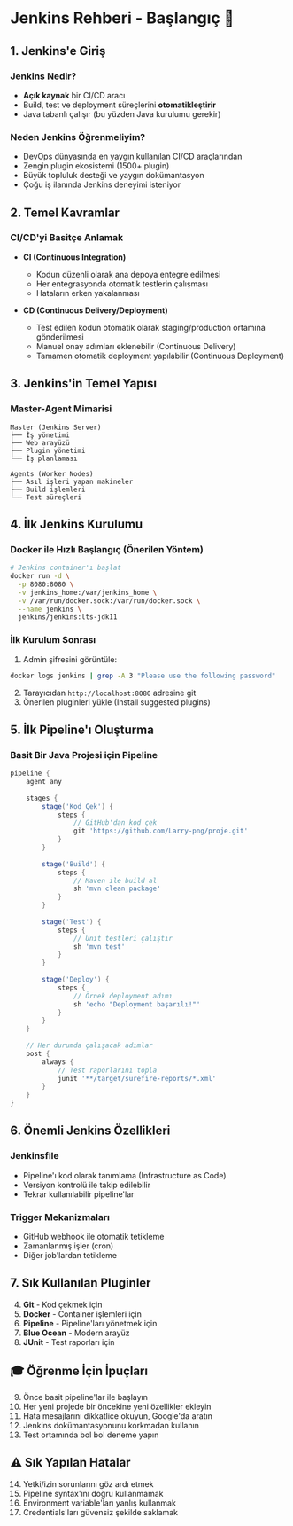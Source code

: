 # Jenkins Rehberi - Başlangıç 🚀

## 1. Jenkins'e Giriş
### Jenkins Nedir?
- **Açık kaynak** bir CI/CD aracı
- Build, test ve deployment süreçlerini **otomatikleştirir**
- Java tabanlı çalışır (bu yüzden Java kurulumu gerekir)

### Neden Jenkins Öğrenmeliyim?
- DevOps dünyasında en yaygın kullanılan CI/CD araçlarından
- Zengin plugin ekosistemi (1500+ plugin)
- Büyük topluluk desteği ve yaygın dokümantasyon
- Çoğu iş ilanında Jenkins deneyimi isteniyor

## 2. Temel Kavramlar
### CI/CD'yi Basitçe Anlamak
- **CI (Continuous Integration)**
  - Kodun düzenli olarak ana depoya entegre edilmesi
  - Her entegrasyonda otomatik testlerin çalışması
  - Hataların erken yakalanması
  
- **CD (Continuous Delivery/Deployment)**
  - Test edilen kodun otomatik olarak staging/production ortamına gönderilmesi
  - Manuel onay adımları eklenebilir (Continuous Delivery)
  - Tamamen otomatik deployment yapılabilir (Continuous Deployment)

## 3. Jenkins'in Temel Yapısı
### Master-Agent Mimarisi
```
Master (Jenkins Server)
├── İş yönetimi
├── Web arayüzü
├── Plugin yönetimi
└── İş planlaması

Agents (Worker Nodes)
├── Asıl işleri yapan makineler
├── Build işlemleri
└── Test süreçleri
```

## 4. İlk Jenkins Kurulumu
### Docker ile Hızlı Başlangıç (Önerilen Yöntem)
```bash
# Jenkins container'ı başlat
docker run -d \
  -p 8080:8080 \
  -v jenkins_home:/var/jenkins_home \
  -v /var/run/docker.sock:/var/run/docker.sock \
  --name jenkins \
  jenkins/jenkins:lts-jdk11
```

### İlk Kurulum Sonrası
1. Admin şifresini görüntüle:
```bash
docker logs jenkins | grep -A 3 "Please use the following password"
```
2. Tarayıcıdan `http://localhost:8080` adresine git
3. Önerilen pluginleri yükle (Install suggested plugins)

## 5. İlk Pipeline'ı Oluşturma
### Basit Bir Java Projesi için Pipeline
```groovy
pipeline {
    agent any
    
    stages {
        stage('Kod Çek') {
            steps {
                // GitHub'dan kod çek
                git 'https://github.com/Larry-png/proje.git'
            }
        }
        
        stage('Build') {
            steps {
                // Maven ile build al
                sh 'mvn clean package'
            }
        }
        
        stage('Test') {
            steps {
                // Unit testleri çalıştır
                sh 'mvn test'
            }
        }
        
        stage('Deploy') {
            steps {
                // Örnek deployment adımı
                sh 'echo "Deployment başarılı!"'
            }
        }
    }
    
    // Her durumda çalışacak adımlar
    post {
        always {
            // Test raporlarını topla
            junit '**/target/surefire-reports/*.xml'
        }
    }
}
```

## 6. Önemli Jenkins Özellikleri
### Jenkinsfile
- Pipeline'ı kod olarak tanımlama (Infrastructure as Code)
- Versiyon kontrolü ile takip edilebilir
- Tekrar kullanılabilir pipeline'lar

### Trigger Mekanizmaları
- GitHub webhook ile otomatik tetikleme
- Zamanlanmış işler (cron)
- Diğer job'lardan tetikleme

## 7. Sık Kullanılan Pluginler
4. **Git** - Kod çekmek için
5. **Docker** - Container işlemleri için
6. **Pipeline** - Pipeline'ları yönetmek için
7. **Blue Ocean** - Modern arayüz
8. **JUnit** - Test raporları için

## 🎓 Öğrenme  İçin İpuçları
9. Önce basit pipeline'lar ile başlayın
10. Her yeni projede bir öncekine yeni özellikler ekleyin
11. Hata mesajlarını dikkatlice okuyun, Google'da aratın
12. Jenkins dokümantasyonunu korkmadan kullanın
13. Test ortamında bol bol deneme yapın

## ⚠️ Sık Yapılan Hatalar
14. Yetki/izin sorunlarını göz ardı etmek
15. Pipeline syntax'ını doğru kullanmamak
16. Environment variable'ları yanlış kullanmak
17. Credentials'ları güvensiz şekilde saklamak
